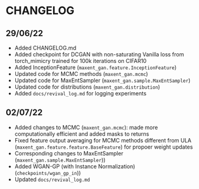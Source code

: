 # CHANGELOG

## 29/06/22

* Added CHANGELOG.md
* Added checkpoint for DCGAN with non-saturating Vanilla loss from torch_mimicry trained for 100k iterations on CIFAR10
* Added InceptionFeature (```maxent_gan.feature.InceptionFeature```)
* Updated code for MCMC methods (```maxent_gan.mcmc```)
* Updated code for MaxEntSampler (```maxent_gan.sample.MaxEntSampler```)
* Updated code for distributions (```maxent_gan.distribution```)
* Added ```docs/revival_log.md``` for logging experiments

## 02/07/22

* Added changes to MCMC (```maxent_gan.mcmc```): made more computationally efficient and added masks to returns
* Fixed feature output averaging for MCMC methods different from ULA (```maxent_gan.feature.feature.BaseFeature```) for propoer weight updates
* Corresponding changes to MaxEntSampler (```maxent_gan.sample.MaxEntSampler```))
* Added WGAN-GP (with Instance Normalization) (```checkpoints/wgan_gp_in```))
* Updated ```docs/revival_log.md```